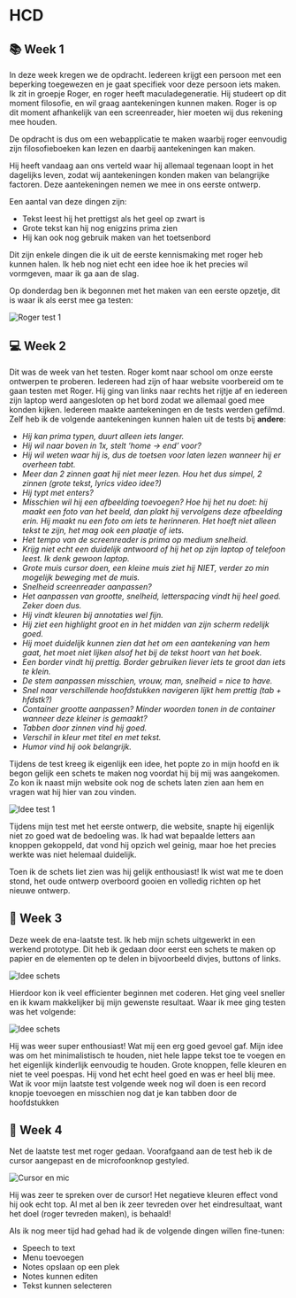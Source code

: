# HCD
## **📚 Week 1** 
In deze week kregen we de opdracht. Iedereen krijgt een persoon met een beperking toegewezen en je gaat specifiek voor deze persoon iets maken. Ik zit in groepje Roger, en roger heeft maculadegeneratie. Hij studeert op dit moment filosofie, en wil graag aantekeningen kunnen maken. Roger is op dit moment afhankelijk van een screenreader, hier moeten wij dus rekening mee houden.

De opdracht is dus om een webapplicatie te maken waarbij roger eenvoudig zijn filosofieboeken kan lezen en daarbij aantekeningen kan maken. 

Hij heeft vandaag aan ons verteld waar hij allemaal tegenaan loopt in het dagelijks leven, zodat wij aantekeningen konden maken van belangrijke factoren. Deze aantekeningen nemen we mee in ons eerste ontwerp. 

Een aantal van deze dingen zijn:
 - Tekst leest hij het prettigst als het geel op zwart is
 - Grote tekst kan hij nog enigzins prima zien
 - Hij kan ook nog gebruik maken van het toetsenbord

Dit zijn enkele dingen die ik uit de eerste kennismaking met roger heb kunnen halen. Ik heb nog niet echt een idee hoe ik het precies wil vormgeven, maar ik ga aan de slag. 

Op donderdag ben ik begonnen met het maken van een eerste opzetje, dit is waar ik als eerst mee ga testen: 

![Roger test 1](./Images/RogerTest1.png)

## **💻 Week 2**
Dit was de week van het testen. Roger komt naar school om onze eerste ontwerpen te proberen. Iedereen had zijn of haar website voorbereid om te gaan testen met Roger. Hij ging van links naar rechts het rijtje af en iedereen zijn laptop werd aangesloten op het bord zodat we allemaal goed mee konden kijken. Iedereen maakte aantekeningen en de tests werden gefilmd. Zelf heb ik de volgende aantekeningen kunnen halen uit de tests bij **andere**: 

- *Hij kan prima typen, duurt alleen iets langer.*
- *Hij wil naar boven in 1x, stelt ‘home -> end’ voor?*
- *Hij wil weten waar hij is, dus de toetsen voor laten lezen wanneer hij er overheen tabt.*
- *Meer dan 2 zinnen gaat hij niet meer lezen. Hou het dus simpel, 2 zinnen (grote tekst, lyrics video idee?)*
- *Hij typt met enters?*
- *Misschien wil hij een afbeelding toevoegen? Hoe hij het nu doet: hij maakt een foto van het beeld, dan plakt hij vervolgens deze afbeelding erin. Hij maakt nu een foto om iets te herinneren. Het hoeft niet alleen tekst te zijn, het mag ook een plaatje of iets.*
- *Het tempo van de screenreader is prima op medium snelheid.*
- *Krijg niet echt een duidelijk antwoord of hij het op zijn laptop of telefoon leest. Ik denk gewoon laptop.*
- *Grote muis cursor doen, een kleine muis ziet hij NIET, verder zo min mogelijk beweging met de muis.*
- *Snelheid screenreader aanpassen?*
- *Het aanpassen van grootte, snelheid, letterspacing vindt hij heel goed. Zeker doen dus.*
- *Hij vindt kleuren bij annotaties wel fijn.*
- *Hij ziet een highlight groot en in het midden van zijn scherm redelijk goed.*
- *Hij moet duidelijk kunnen zien dat het om een aantekening van hem gaat, het moet niet lijken alsof het bij de tekst hoort van het boek.*
- *Een border vindt hij prettig. Border gebruiken liever iets te groot dan iets te klein.*
- *De stem aanpassen misschien, vrouw, man, snelheid = nice to have.*
- *Snel naar verschillende hoofdstukken navigeren lijkt hem prettig (tab + hfdstk?)*
- *Container grootte aanpassen? Minder woorden tonen in de container wanneer deze kleiner is gemaakt?*
- *Tabben door zinnen vind hij goed.*
- *Verschil in kleur met titel en met tekst.*
- *Humor vind hij ook belangrijk.*

Tijdens de test kreeg ik eigenlijk een idee, het popte zo in mijn hoofd en ik begon gelijk een schets te maken nog voordat hij bij mij was aangekomen. Zo kon ik naast mijn website ook nog de schets laten zien aan hem en vragen wat hij hier van zou vinden. 

![Idee test 1](./Images/IdeeTest1.png)

Tijdens mijn test met het eerste ontwerp, die website, snapte hij eigenlijk niet zo goed wat de bedoeling was. Ik had wat bepaalde letters aan knoppen gekoppeld, dat vond hij opzich wel geinig, maar hoe het precies werkte was niet helemaal duidelijk. 

Toen ik de schets liet zien was hij gelijk enthousiast! Ik wist wat me te doen stond, het oude ontwerp overboord gooien en volledig richten op het nieuwe ontwerp.

## **🧠 Week 3**
Deze week de ena-laatste test. Ik heb mijn schets uitgewerkt in een werkend prototype. Dit heb ik gedaan door eerst een schets te maken op papier en de elementen op te delen in bijvoorbeeld divjes, buttons of links. 

![Idee schets](./Images/SchetsPapier.jpg)

Hierdoor kon ik veel efficienter beginnen met coderen. Het ging veel sneller en ik kwam makkelijker bij mijn gewenste resultaat. Waar ik mee ging testen was het volgende:

![Idee schets](./Images/Test2Roger.png) 

Hij was weer super enthousiast! Wat mij een erg goed gevoel gaf. Mijn idee was om het minimalistisch te houden, niet hele lappe tekst toe te voegen en het eigenlijk kinderlijk eenvoudig te houden. Grote knoppen, felle kleuren en niet te veel poespas. Hij vond het echt heel goed en was er heel blij mee. Wat ik voor mijn laatste test volgende week nog wil doen is een record knopje toevoegen en misschien nog dat je kan tabben door de hoofdstukken

## **🎯 Week 4**
Net de laatste test met roger gedaan. Voorafgaand aan de test heb ik de cursor aangepast en de microfoonknop gestyled.

![Cursor en mic](./Images/CursorMic.png) 

Hij was zeer te spreken over de cursor! Het negatieve kleuren effect vond hij ook echt top. Al met al ben ik zeer tevreden over het eindresultaat, want het doel (roger tevreden maken), is behaald!

Als ik nog meer tijd had gehad had ik de volgende dingen willen fine-tunen:

- Speech to text
- Menu toevoegen
- Notes opslaan op een plek
- Notes kunnen editen
- Tekst kunnen selecteren


